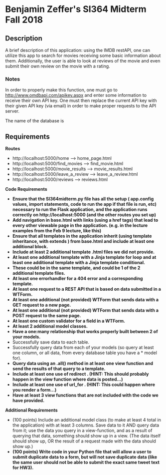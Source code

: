 # Benjamin Zeffer's SI364 Midterm Fall 2018

## Description
A brief description of this application: using the IMDB restAPI, one can utilize this app to search for movies receiving some basic information about them. Additionally, the user is able to look at reviews of the movie and even submit their own review on the movie with a rating.

### Notes
In order to properly make this function, one must go to http://www.omdbapi.com/apikey.aspx and enter some information to receive their own API key. One must then replace the current API key with their given API key (via email) in order to make proper requests to the API server.

The name of the database is 

## Requirements

**Routes**
* http://localhost:5000/home           --> home_page.html
* http://localhost:5000/find_movies    --> find_movie.html
* http://localhost:5000/movie_results  --> movie_results.html
* http://localhost:5000/leave_a_review --> leave_a_review.html
* http://localhost:5000/reviews        --> reviews.html

**Code Requirements**
* **Ensure that the SI364midterm.py file has all the setup ( app.config values, import statements, code to run the app if that file is run, etc) necessary to run the Flask application, and the application runs correctly on http://localhost:5000 (and the other routes you set up)**
* **Add navigation in base.html with links (using a href tags) that lead to every other viewable page in the application. (e.g. in the lecture examples from the Feb 9 lecture, like this)**
* **Ensure that all templates in the application inherit (using template inheritance, with extends ) from base.html and include at least one additional block.**
* **Include at least 2 additional template .html files we did not provide.**
* **At least one additional template with a Jinja template for loop and at least one additional template with a Jinja template conditional.**
* **These could be in the same template, and could be 1 of the 2 additional template files.**
* **At least one errorhandler for a 404 error and a corresponding template.**
* **At least one request to a REST API that is based on data submitted in a WTForm.**
* **At least one additional (not provided) WTForm that sends data with a GET request to a new page.**
* **At least one additional (not provided) WTForm that sends data with a POST request to the same page.**
* **At least one custom validator for a field in a WTForm.**
* **At least 2 additional model classes.**
* **Have a one:many relationship that works properly built between 2 of your models.**
* Successfully save data to each table.
* Successfully query data from each of your models (so query at least one column, or all data, from every database table you have a * model for).
* **Query data using an .all() method in at least one view function and send the results of that query to a template.**
* **Include at least one use of redirect . (HINT: This should probably happen in the view function where data is posted...)**
* **Include at least one use of url_for . (HINT: This could happen where you render a form...)**
* **Have at least 3 view functions that are not included with the code we have provided.**

**Additional Requirements**
* (100 points) Include an additional model class (to make at least 4 total in the application) with at least 3 columns. Save data to it AND query data from it; use the data you query in a view-function, and as a result of querying that data, something should show up in a view. (The data itself should show up, OR the result of a request made with the data should show up.)
* **(100 points) Write code in your Python file that will allow a user to submit duplicate data to a form, but will not save duplicate data (like the same user should not be able to submit the exact same tweet text for HW3).**
